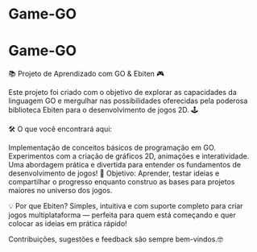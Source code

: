 ﻿# Game-GO
# Game-GO
📚 Projeto de Aprendizado com GO & Ebiten 🎮

Este projeto foi criado com o objetivo de explorar as capacidades da linguagem GO e mergulhar nas possibilidades oferecidas pela poderosa biblioteca Ebiten para o desenvolvimento de jogos 2D. 🕹️

🛠️ O que você encontrará aqui:

  Implementação de conceitos básicos de programação em GO.
  Experimentos com a criação de gráficos 2D, animações e interatividade.
  Uma abordagem prática e divertida para entender os fundamentos de desenvolvimento de jogos!
  🚀 Objetivo:
  Aprender, testar ideias e compartilhar o progresso enquanto construo as bases para projetos maiores no universo dos jogos.

💡 Por que Ebiten?
Simples, intuitiva e com suporte completo para criar jogos multiplataforma — perfeita para quem está começando e quer colocar as ideias em prática rápido!

Contribuições, sugestões e feedback são sempre bem-vindos.🤓
